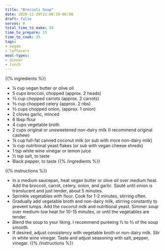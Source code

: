 ```yaml
---
title: "Broccoli Soup"
date: 2020-11-29T21:08:19-06:00
draft: false
serves: 0
total_time_to_make: 50
time_to_prepare: 15
time_to_cook: 35
tags:
- vegan
- leftovers
meal-types:
- dinner
- lunch
---
```


{{% ingredients %}}
- ¼ cup vegan butter or olive oil
- 5 cups broccoli, chopped (approx. 2 heads)
- ⅔ cup chopped carrots (approx. 2 carrots)
- ⅔ cup chopped celery (approx. 2 ribs)
- ⅔ cups chopped onion, (approx. 1 onion)
- 2 cloves garlic, minced
- 6 tbsp flour
- 4 cups vegetable broth
- 2 cups original or unsweetened non-dairy milk (I recommend original cashew)
- ¾ cup full-fat canned coconut milk (or sub with more non-dairy milk)
- ¼ cup nutritional yeast flakes (or sub with vegan cheese shreds)
- 1 tsp white wine vinegar or lemon juice
- ½ tsp salt, to taste
- Black pepper, to taste
{{% /ingredients %}}

{{% instructions %}}
- In a medium saucepan, heat vegan butter or olive oil over medium heat. Add the broccoli, carrot, celery, onion, and garlic. Sauté until onion is translucent and just tender, about 5 minutes.
- Sprinkle vegetables with flour. Cook for 1-2 minutes, stirring often.
- Gradually add vegetable broth and non-dairy milk, stirring constantly to prevent lumps. Add the coconut milk and nutritional yeast. Simmer soup over medium-low heat for 10-15 minutes, or until the vegetables are tender.
- Blend the soup to your liking. I recommend puréeing ½ to ⅔ of the soup smooth.
- If desired, adjust consistency with vegetable broth or non-dairy milk. Stir in white wine vinegar. Taste and adjust seasoning with salt, pepper, vinegar.
{{% /instructions %}}
